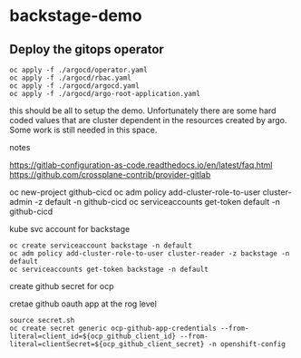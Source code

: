 # backstage-demo

## Deploy the gitops operator

```shell
oc apply -f ./argocd/operator.yaml
oc apply -f ./argocd/rbac.yaml
oc apply -f ./argocd/argocd.yaml
oc apply -f ./argocd/argo-root-application.yaml
```

this should be all to setup the demo.
Unfortunately there are some hard coded values that are cluster dependent in the resources created by argo. Some work is still needed in this space.


notes

https://gitlab-configuration-as-code.readthedocs.io/en/latest/faq.html
https://github.com/crossplane-contrib/provider-gitlab

oc new-project github-cicd
oc adm policy add-cluster-role-to-user cluster-admin -z default -n github-cicd
oc serviceaccounts get-token default -n github-cicd


kube svc account for backstage

```shell
oc create serviceaccount backstage -n default
oc adm policy add-cluster-role-to-user cluster-reader -z backstage -n default
oc serviceaccounts get-token backstage -n default
```

create github secret for ocp

cretae github oauth app at the rog level

```shell
source secret.sh
oc create secret generic ocp-github-app-credentials --from-literal=client_id=${ocp_github_client_id} --from-literal=clientSecret=${ocp_github_client_secret} -n openshift-config
```
